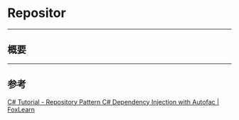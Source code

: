 # Repositor

---

## 概要

---

## 参考

[C# Tutorial - Repository Pattern C# Dependency Injection with Autofac | FoxLearn](https://www.youtube.com/watch?v=XJysyv20pzw)
